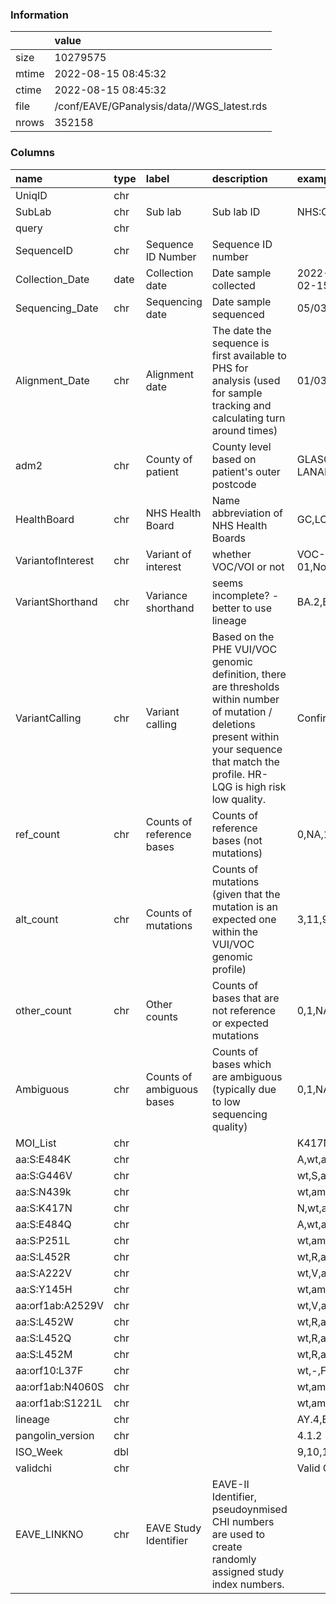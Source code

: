 
### Information



|       | value                                      |
|:------|:-------------------------------------------|
| size  | 10279575                                   |
| mtime | 2022-08-15 08:45:32                        |
| ctime | 2022-08-15 08:45:32                        |
| file  | /conf/EAVE/GPanalysis/data//WGS_latest.rds |
| nrows | 352158                                     |

### Columns

| name              | type   | label                     | description                                                                                                                                                                                   | examples                                                             |
|:------------------|:-------|:--------------------------|:----------------------------------------------------------------------------------------------------------------------------------------------------------------------------------------------|:---------------------------------------------------------------------|
| UniqID            | chr    |                           |                                                                                                                                                                                               |                                                                      |
| SubLab            | chr    | Sub lab                   | Sub lab ID                                                                                                                                                                                    | NHS:COV,GLA:REV,EDI:RVL,LAN:LAW,DEE:UNI                              |
| query             | chr    |                           |                                                                                                                                                                                               |                                                                      |
| SequenceID        | chr    | Sequence ID Number        | Sequence ID number                                                                                                                                                                            |                                                                      |
| Collection_Date   | date   | Collection date           | Date sample collected                                                                                                                                                                         | 2022-03-07,2022-03-14,2022-03-02,2022-03-09,2022-02-15               |
| Sequencing_Date   | chr    | Sequencing date           | Date sample sequenced                                                                                                                                                                         | 05/03/2022,10/03/2022,29/03/2022,26/02/2022                          |
| Alignment_Date    | chr    | Alignment date            | The date the sequence is first available to PHS for analysis (used for sample tracking and calculating turn around times)                                                                     | 01/03/2022,15/03/2022,28/02/2022,22/03/2022,09/03/2022               |
| adm2              | chr    | County of patient         | County level based on patient's outer postcode                                                                                                                                                | GLASGOW,EDINBURGH,NORTH LANARKSHIRE,FIFE,SOUTH LANARKSHIRE           |
| HealthBoard       | chr    | NHS Health Board          | Name abbreviation of NHS Health Boards                                                                                                                                                        | GC,LO,LN,GR,TY                                                       |
| VariantofInterest | chr    | Variant of interest       | whether VOC/VOI or not                                                                                                                                                                        | VOC-22JAN-01,V-21APR-02,VOC-21NOV-01,V-20DEC-01,Not assigned VOC/VUI |
| VariantShorthand  | chr    | Variance shorthand        | seems incomplete? - better to use lineage                                                                                                                                                     | BA.2,B.1.617.2,BA.1,VOC1,NA                                          |
| VariantCalling    | chr    | Variant calling           | Based on the PHE VUI/VOC genomic definition, there are thresholds within number of mutation / deletions present within your sequence that match the profile. HR-LQG is high risk low quality. | Confirmed,Probable,NA,Probable; Secondary change                     |
| ref_count         | chr    | Counts of reference bases | Counts of reference bases (not mutations)                                                                                                                                                     | 0,NA,1                                                               |
| alt_count         | chr    | Counts of mutations       | Counts of mutations (given that the mutation is an expected one within the VUI/VOC genomic profile)                                                                                           | 3,11,9,13,NA                                                         |
| other_count       | chr    | Other counts              | Counts of bases that are not reference or expected mutations                                                                                                                                  | 0,1,NA,3,2                                                           |
| Ambiguous         | chr    | Counts of ambiguous bases | Counts of bases which are ambiguous (typically due to low sequencing quality)                                                                                                                 | 0,1,NA,3,2                                                           |
| MOI_List          | chr    |                           |                                                                                                                                                                                               | K417N,L452R;A2529V,L452R,L452R;A222V;Y145H;A2529V                    |
| aa:S:E484K        | chr    |                           |                                                                                                                                                                                               | A,wt,amb                                                             |
| aa:S:G446V        | chr    |                           |                                                                                                                                                                                               | wt,S,amb,V                                                           |
| aa:S:N439k        | chr    |                           |                                                                                                                                                                                               | wt,amb,K                                                             |
| aa:S:K417N        | chr    |                           |                                                                                                                                                                                               | N,wt,amb,T                                                           |
| aa:S:E484Q        | chr    |                           |                                                                                                                                                                                               | A,wt,amb                                                             |
| aa:S:P251L        | chr    |                           |                                                                                                                                                                                               | wt,amb,L                                                             |
| aa:S:L452R        | chr    |                           |                                                                                                                                                                                               | wt,R,amb,Q                                                           |
| aa:S:A222V        | chr    |                           |                                                                                                                                                                                               | wt,V,amb                                                             |
| aa:S:Y145H        | chr    |                           |                                                                                                                                                                                               | wt,amb,H                                                             |
| aa:orf1ab:A2529V  | chr    |                           |                                                                                                                                                                                               | wt,V,amb                                                             |
| aa:S:L452W        | chr    |                           |                                                                                                                                                                                               | wt,R,amb,Q                                                           |
| aa:S:L452Q        | chr    |                           |                                                                                                                                                                                               | wt,R,amb,Q                                                           |
| aa:S:L452M        | chr    |                           |                                                                                                                                                                                               | wt,R,amb,Q                                                           |
| aa:orf10:L37F     | chr    |                           |                                                                                                                                                                                               | wt,-,F                                                               |
| aa:orf1ab:N4060S  | chr    |                           |                                                                                                                                                                                               | wt,amb                                                               |
| aa:orf1ab:S1221L  | chr    |                           |                                                                                                                                                                                               | wt,amb                                                               |
| lineage           | chr    |                           |                                                                                                                                                                                               | AY.4,BA.2,BA.1.1,B.1.1.7,BA.1                                        |
| pangolin_version  | chr    |                           |                                                                                                                                                                                               | 4.1.2                                                                |
| ISO_Week          | dbl    |                           |                                                                                                                                                                                               | 9,10,12,7,8                                                          |
| validchi          | chr    |                           |                                                                                                                                                                                               | Valid CHI                                                            |
| EAVE_LINKNO       | chr    | EAVE Study Identifier     | EAVE-II Identifier, pseudoynmised CHI numbers are used to create randomly assigned study index numbers.                                                                                       |                                                                      |
        